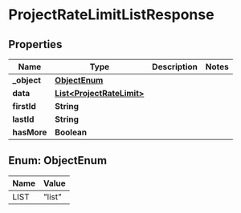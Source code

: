 

# ProjectRateLimitListResponse


## Properties

| Name | Type | Description | Notes |
|------------ | ------------- | ------------- | -------------|
|**_object** | [**ObjectEnum**](#ObjectEnum) |  |  |
|**data** | [**List&lt;ProjectRateLimit&gt;**](ProjectRateLimit.md) |  |  |
|**firstId** | **String** |  |  |
|**lastId** | **String** |  |  |
|**hasMore** | **Boolean** |  |  |



## Enum: ObjectEnum

| Name | Value |
|---- | -----|
| LIST | &quot;list&quot; |



